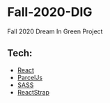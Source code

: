# Fall-2020-DIG

Fall 2020 Dream In Green Project

## Tech:
- [React](https://reactjs.org/)
- [ParcelJs](https://parceljs.org/)
- [SASS](https://sass-lang.com/)
- [ReactStrap](https://react-bootstrap.github.io/)
